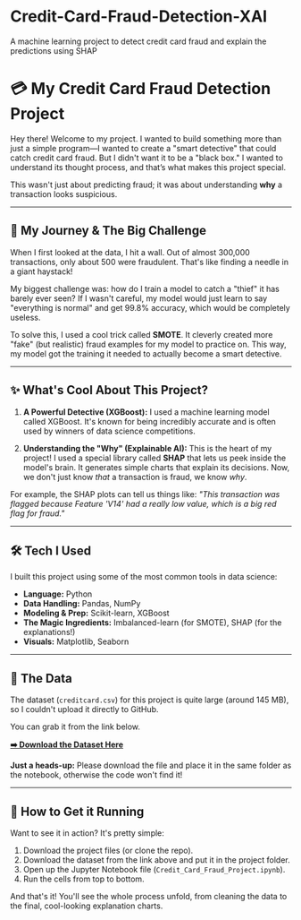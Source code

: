 # Credit-Card-Fraud-Detection-XAI
A machine learning project to detect credit card fraud and explain the predictions using SHAP


# 💳 My Credit Card Fraud Detection Project

Hey there! Welcome to my project. I wanted to build something more than just a simple program—I wanted to create a "smart detective" that could catch credit card fraud. But I didn't want it to be a "black box." I wanted to understand its thought process, and that’s what makes this project special.

This wasn't just about predicting fraud; it was about understanding **why** a transaction looks suspicious.

---

## 🤔 My Journey & The Big Challenge

When I first looked at the data, I hit a wall. Out of almost 300,000 transactions, only about 500 were fraudulent. That's like finding a needle in a giant haystack! 

My biggest challenge was: how do I train a model to catch a "thief" it has barely ever seen? If I wasn't careful, my model would just learn to say "everything is normal" and get 99.8% accuracy, which would be completely useless.

To solve this, I used a cool trick called **SMOTE**. It cleverly created more "fake" (but realistic) fraud examples for my model to practice on. This way, my model got the training it needed to actually become a smart detective.

---

## ✨ What's Cool About This Project?

1.  **A Powerful Detective (XGBoost):** I used a machine learning model called XGBoost. It's known for being incredibly accurate and is often used by winners of data science competitions.

2.  **Understanding the "Why" (Explainable AI):** This is the heart of my project! I used a special library called **SHAP** that lets us peek inside the model's brain. It generates simple charts that explain its decisions. Now, we don't just know *that* a transaction is fraud, we know *why*.



For example, the SHAP plots can tell us things like: *"This transaction was flagged because Feature 'V14' had a really low value, which is a big red flag for fraud."*

---

## 🛠️ Tech I Used

I built this project using some of the most common tools in data science:

* **Language:** Python
* **Data Handling:** Pandas, NumPy
* **Modeling & Prep:** Scikit-learn, XGBoost
* **The Magic Ingredients:** Imbalanced-learn (for SMOTE), SHAP (for the explanations!)
* **Visuals:** Matplotlib, Seaborn

---

## 📂 The Data

The dataset (`creditcard.csv`) for this project is quite large (around 145 MB), so I couldn't upload it directly to GitHub.

You can grab it from the link below.

**[➡️ Download the Dataset Here](https://drive.google.com/file/d/1c337KQ2iX9NQjwNPDa0el6TFhkN3d8Yv/view?usp=sharing)**

**Just a heads-up:** Please download the file and place it in the same folder as the notebook, otherwise the code won't find it!

---

## 🚀 How to Get it Running

Want to see it in action? It's pretty simple:

1.  Download the project files (or clone the repo).
2.  Download the dataset from the link above and put it in the project folder.
3.  Open up the Jupyter Notebook file (`Credit_Card_Fraud_Project.ipynb`).
4.  Run the cells from top to bottom.

And that's it! You'll see the whole process unfold, from cleaning the data to the final, cool-looking explanation charts.
